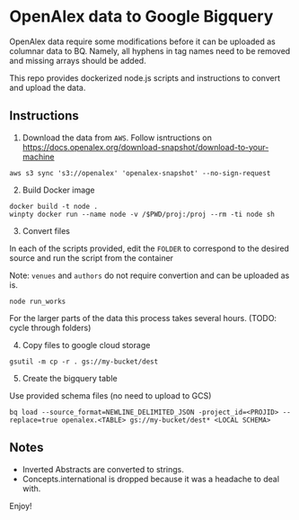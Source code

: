 # OpenAlex data to Google Bigquery

OpenAlex data require some modifications before it can be uploaded as columnar data to BQ. Namely, all hyphens in tag names need to be removed and missing arrays should be added. 

This repo provides dockerized node.js scripts and instructions to convert and upload the data.

## Instructions

1. Download the data from `AWS`. Follow isntructions on https://docs.openalex.org/download-snapshot/download-to-your-machine

```
aws s3 sync 's3://openalex' 'openalex-snapshot' --no-sign-request
```

2. Build Docker image 

```
docker build -t node .
winpty docker run --name node -v /$PWD/proj:/proj --rm -ti node sh
```

3. Convert files

In each of the scripts provided, edit the `FOLDER` to correspond to the desired source and run the script from the container

Note: `venues` and `authors` do not require convertion and can be uploaded as is. 

```
node run_works
```

For the larger parts of the data this process takes several hours. (TODO: cycle through folders)

4. Copy files to google cloud storage

```
gsutil -m cp -r . gs://my-bucket/dest
```

5. Create the bigquery table

Use provided schema files (no need to upload to GCS)

```
bq load --source_format=NEWLINE_DELIMITED_JSON -project_id=<PROJID> --replace=true openalex.<TABLE> gs://my-bucket/dest* <LOCAL SCHEMA>
```

## Notes
- Inverted Abstracts are converted to strings.
- Concepts.international is dropped because it was a headache to deal with.


Enjoy!
